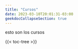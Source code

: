```yaml
---
title: "Cursos"
date: 2023-03-10T20:01:31-03:00
geekdocCollapseSection: true
---
```


esto son los cursos

{{< toc-tree >}}
